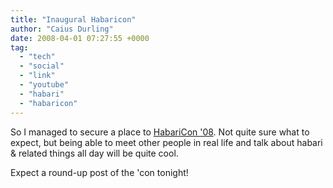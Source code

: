 ```yaml
---
title: "Inaugural Habaricon"
author: "Caius Durling"
date: 2008-04-01 07:27:55 +0000
tag:
  - "tech"
  - "social"
  - "link"
  - "youtube"
  - "habari"
  - "habaricon"
---
```


So I managed to secure a place to [HabariCon '08](http://habaricon.com/). Not quite sure what to expect, but being able to meet other people in real life and talk about habari & related things all day will be quite cool.

Expect a round-up post of the 'con tonight!
